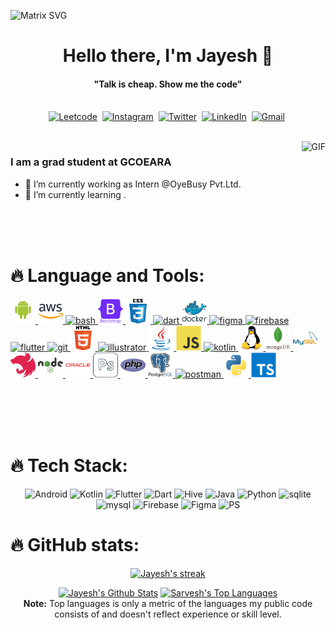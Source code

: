   ![Matrix SVG](https://raw.githubusercontent.com/rodrigograca31/rodrigograca31/master/matrix.svg)
<p>
  <h1 align="center"><b>Hello there, I'm Jayesh 👋</b></h1>
</p>

<p>
  <h4 align="center"><b>"Talk is cheap. Show me the code"</b></h4>
</p>

<!-- <p align="center">
    <p align="center"> <img src="https://komarev.com/ghpvc/?username=shutterscripter&label=Profile%20views&color=0e75b6&style=flat" alt="shutterscripter" /> </p>
</p> -->

<p align="center">
<br>
<a href="https://leetcode.com/jay2272001/"><img src="https://img.shields.io/badge/leetcode-%23e3af05.svg?&style=for-the-badge&logo=leetcode&logoColor=white" alt="Leetcode" /></a>&nbsp;
<a href="https://www.geeksforgeeks.org/user/jayesh_shinde22/"><img src="https://img.shields.io/badge/geeksforgeeks-%232dbf00.svg?&style=for-the-badge&logo=geeksforgeeks&logoColor=white" alt="Instagram" /></a>&nbsp;
<a href="https://twitter.com/shutterscripter"><img src="https://img.shields.io/badge/Twitter/X-%23e3af05.svg?&style=for-the-badge&logo=x&logoColor=white" alt="Twitter" /></a>&nbsp;
<a href="https://www.linkedin.com/in/jayeshshinde2001/"><img src="https://img.shields.io/badge/linkedin-%230077B5.svg?&style=for-the-badge&logo=linkedin&logoColor=white" alt="LinkedIn" /></a>&nbsp;
<a href="mailto:jay2272001@gmail.com?subject=Hello%20Jayesh"><img src="https://img.shields.io/badge/gmail-%23D14836.svg?&style=for-the-badge&logo=gmail&logoColor=white" alt="Gmail"/></a>&nbsp;


</p>

<br>

<img align="right" height="270px" alt="GIF" src="https://i.pinimg.com/originals/e4/26/70/e426702edf874b181aced1e2fa5c6cde.gif" />

### I am a grad student at GCOEARA
- 🔭 I’m currently working as Intern @OyeBusy Pvt.Ltd.
- 🌱 I’m currently learning .

<br>
<br>
<br>

# 🔥 Language and Tools:
<p align="left"> <a href="https://developer.android.com" target="_blank" rel="noreferrer"> <img src="https://raw.githubusercontent.com/devicons/devicon/master/icons/android/android-original-wordmark.svg" alt="android" width="40" height="40"/> </a> <a href="https://aws.amazon.com" target="_blank" rel="noreferrer"> <img src="https://raw.githubusercontent.com/devicons/devicon/master/icons/amazonwebservices/amazonwebservices-original-wordmark.svg" alt="aws" width="40" height="40"/> </a> <a href="https://www.gnu.org/software/bash/" target="_blank" rel="noreferrer"> <img src="https://www.vectorlogo.zone/logos/gnu_bash/gnu_bash-icon.svg" alt="bash" width="40" height="40"/> </a> <a href="https://getbootstrap.com" target="_blank" rel="noreferrer"> <img src="https://raw.githubusercontent.com/devicons/devicon/master/icons/bootstrap/bootstrap-plain-wordmark.svg" alt="bootstrap" width="40" height="40"/> </a> <a href="https://www.w3schools.com/css/" target="_blank" rel="noreferrer"> <img src="https://raw.githubusercontent.com/devicons/devicon/master/icons/css3/css3-original-wordmark.svg" alt="css3" width="40" height="40"/> </a> <a href="https://dart.dev" target="_blank" rel="noreferrer"> <img src="https://www.vectorlogo.zone/logos/dartlang/dartlang-icon.svg" alt="dart" width="40" height="40"/> </a> <a href="https://www.docker.com/" target="_blank" rel="noreferrer"> <img src="https://raw.githubusercontent.com/devicons/devicon/master/icons/docker/docker-original-wordmark.svg" alt="docker" width="40" height="40"/> </a> <a href="https://www.figma.com/" target="_blank" rel="noreferrer"> <img src="https://www.vectorlogo.zone/logos/figma/figma-icon.svg" alt="figma" width="40" height="40"/> </a> <a href="https://firebase.google.com/" target="_blank" rel="noreferrer"> <img src="https://www.vectorlogo.zone/logos/firebase/firebase-icon.svg" alt="firebase" width="40" height="40"/> </a> <a href="https://flutter.dev" target="_blank" rel="noreferrer"> <img src="https://www.vectorlogo.zone/logos/flutterio/flutterio-icon.svg" alt="flutter" width="40" height="40"/> </a> <a href="https://git-scm.com/" target="_blank" rel="noreferrer"> <img src="https://www.vectorlogo.zone/logos/git-scm/git-scm-icon.svg" alt="git" width="40" height="40"/> </a> <a href="https://www.w3.org/html/" target="_blank" rel="noreferrer"> <img src="https://raw.githubusercontent.com/devicons/devicon/master/icons/html5/html5-original-wordmark.svg" alt="html5" width="40" height="40"/> </a> <a href="https://www.adobe.com/in/products/illustrator.html" target="_blank" rel="noreferrer"> <img src="https://www.vectorlogo.zone/logos/adobe_illustrator/adobe_illustrator-icon.svg" alt="illustrator" width="40" height="40"/> </a> <a href="https://www.java.com" target="_blank" rel="noreferrer"> <img src="https://raw.githubusercontent.com/devicons/devicon/master/icons/java/java-original.svg" alt="java" width="40" height="40"/> </a> <a href="https://developer.mozilla.org/en-US/docs/Web/JavaScript" target="_blank" rel="noreferrer"> <img src="https://raw.githubusercontent.com/devicons/devicon/master/icons/javascript/javascript-original.svg" alt="javascript" width="40" height="40"/> </a> <a href="https://kotlinlang.org" target="_blank" rel="noreferrer"> <img src="https://www.vectorlogo.zone/logos/kotlinlang/kotlinlang-icon.svg" alt="kotlin" width="40" height="40"/> </a> <a href="https://www.linux.org/" target="_blank" rel="noreferrer"> <img src="https://raw.githubusercontent.com/devicons/devicon/master/icons/linux/linux-original.svg" alt="linux" width="40" height="40"/> </a> <a href="https://www.mongodb.com/" target="_blank" rel="noreferrer"> <img src="https://raw.githubusercontent.com/devicons/devicon/master/icons/mongodb/mongodb-original-wordmark.svg" alt="mongodb" width="40" height="40"/> </a> <a href="https://www.mysql.com/" target="_blank" rel="noreferrer"> <img src="https://raw.githubusercontent.com/devicons/devicon/master/icons/mysql/mysql-original-wordmark.svg" alt="mysql" width="40" height="40"/> </a> <a href="https://nestjs.com/" target="_blank" rel="noreferrer"> <img src="https://raw.githubusercontent.com/devicons/devicon/master/icons/nestjs/nestjs-plain.svg" alt="nestjs" width="40" height="40"/> </a> <a href="https://nodejs.org" target="_blank" rel="noreferrer"> <img src="https://raw.githubusercontent.com/devicons/devicon/master/icons/nodejs/nodejs-original-wordmark.svg" alt="nodejs" width="40" height="40"/> </a> <a href="https://www.oracle.com/" target="_blank" rel="noreferrer"> <img src="https://raw.githubusercontent.com/devicons/devicon/master/icons/oracle/oracle-original.svg" alt="oracle" width="40" height="40"/> </a> <a href="https://www.photoshop.com/en" target="_blank" rel="noreferrer"> <img src="https://raw.githubusercontent.com/devicons/devicon/master/icons/photoshop/photoshop-line.svg" alt="photoshop" width="40" height="40"/> </a> <a href="https://www.php.net" target="_blank" rel="noreferrer"> <img src="https://raw.githubusercontent.com/devicons/devicon/master/icons/php/php-original.svg" alt="php" width="40" height="40"/> </a> <a href="https://www.postgresql.org" target="_blank" rel="noreferrer"> <img src="https://raw.githubusercontent.com/devicons/devicon/master/icons/postgresql/postgresql-original-wordmark.svg" alt="postgresql" width="40" height="40"/> </a> <a href="https://postman.com" target="_blank" rel="noreferrer"> <img src="https://www.vectorlogo.zone/logos/getpostman/getpostman-icon.svg" alt="postman" width="40" height="40"/> </a> <a href="https://www.python.org" target="_blank" rel="noreferrer"> <img src="https://raw.githubusercontent.com/devicons/devicon/master/icons/python/python-original.svg" alt="python" width="40" height="40"/> </a> <a href="https://www.typescriptlang.org/" target="_blank" rel="noreferrer"> <img src="https://raw.githubusercontent.com/devicons/devicon/master/icons/typescript/typescript-original.svg" alt="typescript" width="40" height="40"/> </a> </p>
<br>
<br>
<br>
<br>

# 🔥 Tech Stack:
<p align="center">
<img src="https://img.shields.io/badge/Android-00e600?style=for-the-badge&logo=android&logoColor=white" alt="Android">
<img src="https://img.shields.io/badge/Kotlin-000000?style=for-the-badge&logo=kotlin&logoColor=white" alt="Kotlin">
<img src="https://img.shields.io/badge/flutter-42A5F5?style=for-the-badge&logo=flutter&logoColor=white" alt="Flutter">
<img src="https://img.shields.io/badge/dart-4597ce?style=for-the-badge&logo=dart&logoColor=white" alt="Dart">
<img src="https://img.shields.io/badge/hive-0000FF?style=for-the-badge&logo=hive&logoColor=white" alt="Hive">
<img src="https://img.shields.io/badge/java-f89820?style=for-the-badge&logo=java&logoColor=white" alt="Java">
<img src="https://img.shields.io/badge/python-f6875as?style=for-the-badge&logo=Python&logoColor=white" alt="Python">
<img src="https://img.shields.io/badge/sqlite-32de89?style=for-the-badge&logo=sqlite&logoColor=white" alt="sqlite">
<img src="https://img.shields.io/badge/mysql-f29111?style=for-the-badge&logo=mysql&logoColor=white" alt="mysql">
<img src="https://img.shields.io/badge/firebase-FFA611?style=for-the-badge&logo=firebase&logoColor=white" alt="Firebase">
<img src="https://img.shields.io/badge/figma-62372c?style=for-the-badge&logo=figma&logoColor=white" alt="Figma">
<img src="https://img.shields.io/badge/adobephotoshop-001E36?style=for-the-badge&logo=adobephotoshop&logoColor=white" alt="PS">
</p>

# 🔥 GitHub stats:

<!-- GitHub Readme Streak Stats -->
<p align="center">
  <a href="https://github.com/shutterscripter">
    <img title="🔥 Get streak stats for your profile at git.io/streak-stats" alt="Jayesh's streak" src="https://streak-stats.demolab.com/?user=shutterscripter&theme=dark&hide_border=true"/>
  </a>
</p>

<p align="center">
  <a href="https://github.com/shutterscripter"><img alt="Jayesh's Github Stats" src="https://denvercoder1-github-readme-stats.vercel.app/api/?username=shutterscripter&show_icons=true&include_all_commits=true&count_private=true&theme=dark&hide_border=true" height="192px"/></a>
  <a href="https://github.com/shutterscripter"><img alt="Sarvesh's Top Languages" src="https://github-readme-stats.vercel.app/api/top-langs/?username=shutterscripter&langs_count=8&layout=compact&theme=dark&hide_border=true&hide=Jupyter%20Notebook" height="192px"/></a>
  <br/>
  <b>Note:</b> Top languages is only a metric of the languages my public code consists of and doesn't reflect experience or skill level.
</p>